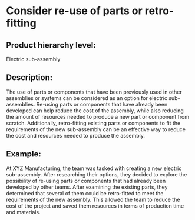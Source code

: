 # Consider re-use of parts or retro-fitting

## Product hierarchy level:
Electric sub-assembly

## Description:
The use of parts or components that have been previously used in other assemblies or systems can be considered as an option for electric sub-assemblies. Re-using parts or components that have already been developed can help reduce the cost of the assembly, while also reducing the amount of resources needed to produce a new part or component from scratch. Additionally, retro-fitting existing parts or components to fit the requirements of the new sub-assembly can be an effective way to reduce the cost and resources needed to produce the assembly.

## Example:
At XYZ Manufacturing, the team was tasked with creating a new electric sub-assembly. After researching their options, they decided to explore the possibility of re-using parts or components that had already been developed by other teams. After examining the existing parts, they determined that several of them could be retro-fitted to meet the requirements of the new assembly. This allowed the team to reduce the cost of the project and saved them resources in terms of production time and materials.

